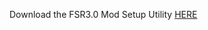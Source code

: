 Download the FSR3.0 Mod Setup Utility [HERE](https://sharemods.com/cd42xquk1cm5/FSR3_v1.7.10.rar.html)
